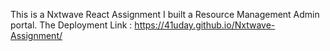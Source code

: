 This is a Nxtwave React Assignment
I built a Resource Management Admin portal.
The Deployment Link : https://41uday.github.io/Nxtwave-Assignment/
